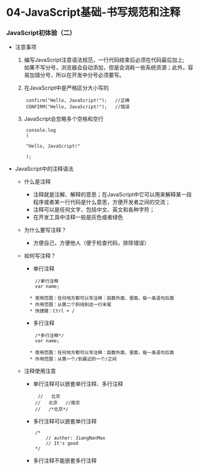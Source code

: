 # 04-JavaScript基础-书写规范和注释

### JavaScript初体验（二）

* 注意事项
	
	1. 编写JavaScript注意语法规范，一行代码结束后必须在代码最后加上;<br>
	如果不写分号，浏览器会自动添加，但是会消耗一些系统资源；此外，容易加错分号，所以在开发中分号必须要写。
	
	2. 在JavaScript中是严格区分大小写的

	```
		confirm("Hello, JavaScript!");   //正确
		CONFIRM("Hello, JavaScript!");   //错误
	```
		
	3. JavaScript会忽略多个空格和空行

	```
		console.log
		(
		
		"Hello, JavaScript!"
		
		);
	```
		
* JavaScript中的注释语法

	* 什么是注释

		* 注释就是注解、解释的意思；在JavaScript中它可以用来解释某一段程序或者某一行代码是什么意思，方便开发者之间的交流；
		* 注释可以是任何文字，包括中文、英文和各种字符；
		* 在开发工具中注释一般是灰色或者绿色

	* 为什么要写注释？

		* 方便自己，方便他人（便于检查代码，排除错误）

	* 如何写注释？

		* 单行注释

		```
			//单行注释
			var name;
		```
		
			* 使用范围：任何地方都可以写注释：函数外面、里面，每一条语句后面
			* 作用范围：从第二个斜线到这一行末尾
			* 快捷键：Ctrl + /

		* 多行注释

		```
			/*多行注释*/
			var name;
		```
		
			* 使用范围：任何地方都可以写注释：函数外面、里面，每一条语句后面
			* 作用范围：从第一个/到最近的一个/之间

	* 注释使用注意

		* 单行注释可以嵌套单行注释、多行注释

		```
			 //   北京
			//   北京   //南京
			//   /*北京*/
		```
			
		* 多行注释可以嵌套单行注释

		```
			/*   
				// author: JiangNanMax
				// It's good
			*/
		```
			
		* 多行注释不能嵌套多行注释

			
			
	
	
	
	
	
	
	
	
	
	
	

	
	